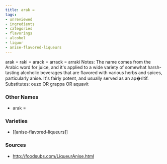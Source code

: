 ```yaml
---
title: arak =
tags:
- unreviewed
- ingredients
- categories
- flavorings
- alcohol
- liquor
- anise-flavored-liqueurs
---
```

arak = raki = arack = arrack = arraki Notes: The name comes from the Arabic word for juice, and it's applied to a wide variety of somewhat harsh-tasting alcoholic beverages that are flavored with various herbs and spices, particularly anise. It's fairly potent, and usually served as an ap�ritif. Substitutes: ouzo OR grappa OR aquavit

### Other Names

* arak =

### Varieties

* [[anise-flavored-liqueurs]]

### Sources
* http://foodsubs.com/LiqueurAnise.html
